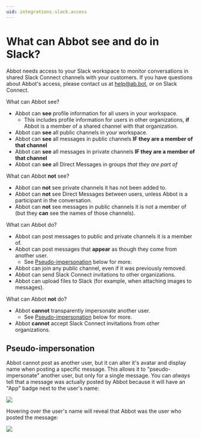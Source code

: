 ```yaml
---
uid: integrations.slack.access
---
```


# What can Abbot see and do in Slack?

Abbot needs access to your Slack workspace to monitor conversations in shared Slack Connect channels with your customers.
If you have questions about Abbot's access, please contact us at [help@ab.bot](mailto:help@ab.bot), or on Slack Connect.

What can Abbot see?

* Abbot can **see** profile information for all users in your workspace.
    * This includes profile information for users in other organizations, **if** Abbot is a member of a shared channel with that organization.
* Abbot can **see** all public channels in your workspace.
* Abbot can **see** all messages in public channels **IF they are a member of that channel**
* Abbot can **see** all messages in private channels **IF they are a member of that channel**
* Abbot can **see** all Direct Messages in groups _that they are part of_

What can Abbot **not** see?

* Abbot can **not** see private channels it has not been added to.
* Abbot can **not** see Direct Messages between users, unless Abbot is a participant in the conversation.
* Abbot can **not** see messages in public channels it is not a member of (but they **can** see the names of those channels).

What can Abbot do?

* Abbot can post messages to public and private channels it is a member of.
* Abbot can post messages that **appear** as though they come from another user.
    * See [Pseudo-impersonation](#pseudo-impersonation) below for more.
* Abbot can join any public channel, even if it was previously removed.
* Abbot can send Slack Connect invitations to other organizations.
* Abbot can upload files to Slack (for example, when attaching images to messages).

What can Abbot **not** do?

* Abbot **cannot** transparently impersonate another user.
    * See [Pseudo-impersonation](#pseudo-impersonation) below for more.
* Abbot **cannot** accept Slack Connect invitations from other organizations.

## Pseudo-impersonation

Abbot cannot post as another user, but it can alter it's avatar and display name when posting a specific message.
This allows it to "pseudo-impersonate" another user, but only for a single message.
You can _always_ tell that a message was actually posted by Abbot because it will have an "App" badge next to the user's name:

<img class="limit-width" src="/public/images/articles/integrations.slack.access/app-badge.png">

Hovering over the user's name will reveal that Abbot was the user who posted the message:

<img src="/public/images/articles/integrations.slack.access/app-hover.png">